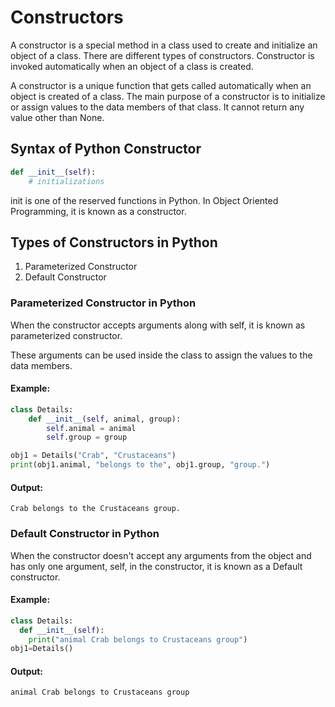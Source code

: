 # Constructors
A constructor is a special method in a class used to create and initialize an object of a class. There are different types of constructors. Constructor is invoked automatically when an object of a class is created.

A constructor is a unique function that gets called automatically when an object is created of a class. 
The main purpose of a constructor is to initialize or assign values to the data members of that class. It cannot return any value other than None.
## Syntax of Python Constructor
```python
def __init__(self):
	# initializations
 ```
init is one of the reserved functions in Python. In Object Oriented Programming, it is known as a constructor.

 ## Types of Constructors in Python
1. Parameterized Constructor
2. Default Constructor
  
### Parameterized Constructor in Python
When the constructor accepts arguments along with self, it is known as parameterized constructor.

These arguments can be used inside the class to assign the values to the data members. 
#### Example:
``` python
class Details:
    def __init__(self, animal, group):
        self.animal = animal
        self.group = group

obj1 = Details("Crab", "Crustaceans")
print(obj1.animal, "belongs to the", obj1.group, "group.")
```
#### Output:
```
Crab belongs to the Crustaceans group.
```
### Default Constructor in Python
When the constructor doesn't accept any arguments from the object and has only one argument, self, in the constructor, it is known as a Default constructor.
#### Example:
```python
class Details:
  def __init__(self):
    print("animal Crab belongs to Crustaceans group")
obj1=Details()
```
#### Output:
```
animal Crab belongs to Crustaceans group
```
